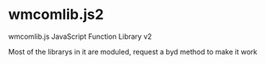 # wmcomlib.js2
wmcomlib.js JavaScript Function Library v2

Most of the librarys in it are moduled, request a byd method to make it work
